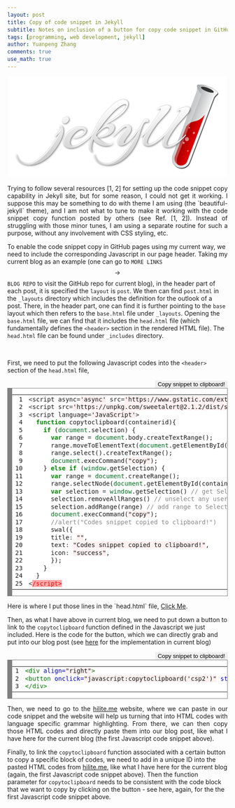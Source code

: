 ```yaml
---
layout: post
title: Copy of code snippet in Jekyll
subtitle: Notes on inclusion of a button for copy code snippet in GitHub pages
tags: [programming, web development, jekyll]
author: Yuanpeng Zhang
comments: true
use_math: true
---
```


<p align='center'>
<img src="/assets/img/posts/Jekyll_logo.png"
   style="border:none;"
   alt="jl"
   title="jl" />
<br />
</p>

<p style='text-align: justify'>
Trying to follow several resources [1, 2] for setting up the code snippet copy capability in Jekyll site, but for some reason, I could not get it working. I suppose this may be something to do with theme I am using (the `beautiful-jekyll` theme), and I am not what to tune to make it working with the code snippet copy function posted by others (see Ref. [1, 2]). Instead of struggling with those minor tunes, I am using a separate routine for such a purpose, without any involvement with CSS styling, etc.

<br />

To enable the code snippet copy in GitHub pages using my current way, we need to include the corresponding Javascript in our page header. Taking my current blog as an example (one can go to `MORE LINKS` $$\rightarrow$$ `BLOG REPO` to visit the GitHub repo for current blog), in the header part of each post, it is specified the `layout` is `post`. We then can find `post.html` in the `_layouts` directory which includes the definition for the outlook of a post. There, in the header part, one can find it is further pointing to the `base` layout which then refers to the `base.html` file under `_layouts`. Opening the `base.html` file, we can find that it includes the `head.html` file (which fundamentally defines the `<header>` section in the rendered HTML file). The `head.html` file can be found under `_includes` directory.

<br />

First, we need to put the following Javascript codes into the `<header>` section of the `head.html` file,
</p>

<div align="right">
<button onclick="javascript:copytoclipboard('csp1')" style="border: none">Copy snippet to clipboard!</button>
</div>
<!-- HTML generated using hilite.me --><div style="background: #ffffff; overflow:auto;width:auto;border:solid gray;border-width:.1em .1em .1em .8em;padding:.0em .0em;"><table><tr><td><pre style="margin: 0; line-height: 125%"> 1
 2
 3
 4
 5
 6
 7
 8
 9
10
11
12
13
14
15
16
17
18
19
20
21
22
23
24
25</pre></td><td id="csp1"><pre style="margin: 0; line-height: 125%"><span style="color: #333333">&lt;</span>script async<span style="color: #333333">=</span><span style="background-color: #fff0f0">&#39;async&#39;</span> src<span style="color: #333333">=</span><span style="background-color: #fff0f0">&#39;https://www.gstatic.com/external_hosted/clipboardjs/clipboard.min.js&#39;</span><span style="color: #333333">&gt;&lt;</span><span style="color: #FF0000; background-color: #FFAAAA">/script&gt;</span>
<span style="color: #333333">&lt;</span>script src<span style="color: #333333">=</span><span style="background-color: #fff0f0">&#39;https://unpkg.com/sweetalert@2.1.2/dist/sweetalert.min.js&#39;</span><span style="color: #333333">&gt;&lt;</span><span style="color: #FF0000; background-color: #FFAAAA">/script&gt;</span>
<span style="color: #333333">&lt;</span>script language<span style="color: #333333">=</span><span style="background-color: #fff0f0">&#39;JavaScript&#39;</span><span style="color: #333333">&gt;</span>
  <span style="color: #008800; font-weight: bold">function</span> copytoclipboard(containerid){
    <span style="color: #008800; font-weight: bold">if</span> (<span style="color: #007020">document</span>.selection) {
      <span style="color: #008800; font-weight: bold">var</span> range <span style="color: #333333">=</span> <span style="color: #007020">document</span>.body.createTextRange();
      range.moveToElementText(<span style="color: #007020">document</span>.getElementById(containerid));
      range.select().createTextRange();
      <span style="color: #007020">document</span>.execCommand(<span style="background-color: #fff0f0">&quot;copy&quot;</span>);
    } <span style="color: #008800; font-weight: bold">else</span> <span style="color: #008800; font-weight: bold">if</span> (<span style="color: #007020">window</span>.getSelection) {
      <span style="color: #008800; font-weight: bold">var</span> range <span style="color: #333333">=</span> <span style="color: #007020">document</span>.createRange();
      range.selectNode(<span style="color: #007020">document</span>.getElementById(containerid));
      <span style="color: #008800; font-weight: bold">var</span> selection <span style="color: #333333">=</span> <span style="color: #007020">window</span>.getSelection() <span style="color: #888888">// get Selection object from currently user selected text</span>
      selection.removeAllRanges() <span style="color: #888888">// unselect any user selected text (if any)</span>
      selection.addRange(range) <span style="color: #888888">// add range to Selection object to select it</span>
      <span style="color: #007020">document</span>.execCommand(<span style="background-color: #fff0f0">&quot;copy&quot;</span>);
      <span style="color: #888888">//alert(&quot;Codes snippet copied to clipboard!&quot;)</span>
      swal({
      title<span style="color: #333333">:</span> <span style="background-color: #fff0f0">&quot;&quot;</span>,
      text<span style="color: #333333">:</span> <span style="background-color: #fff0f0">&quot;Codes snippet copied to clipboard!&quot;</span>,
      icon<span style="color: #333333">:</span> <span style="background-color: #fff0f0">&quot;success&quot;</span>,
      });
    }
  }
<span style="color: #333333">&lt;</span><span style="color: #FF0000; background-color: #FFAAAA">/script&gt;</span>
</pre></td></tr></table></div>

<p style='text-align: justify'>
Here is where I put those lines in the `head.html` file, <a target="_blank" href="https://github.com/Kvieta1990/Kvieta1990.github.io/blob/868f94cd02b16275f674c7f4bc3a0d2a215614c5/_includes/head.html#L162-L186">Click Me</a>.

<br />

Then, as what I have above in current blog, we need to put down a button to link to the `copytoclipboard` function defined in the Javascript we just included. Here is the code for the button, which we can directly grab and put into our blog post (see <a target="_blank" href="https://github.com/Kvieta1990/Kvieta1990.github.io/blob/868f94cd02b16275f674c7f4bc3a0d2a215614c5/_posts/2020-04-19-cuda_note_II.md?plain=1#L65-L67">here</a> for the implementation in current blog)
</p>

<div align="right">
<button onclick="javascript:copytoclipboard('csp2')" style="border: none">Copy snippet to clipboard!</button>
</div>
<!-- HTML generated using hilite.me --><div style="background: #ffffff; overflow:auto;width:auto;border:solid gray;border-width:.1em .1em .1em .8em;padding:.0em .0em;"><table><tr><td><pre style="margin: 0; line-height: 125%">1
2
3</pre></td><td id="csp2"><pre style="margin: 0; line-height: 125%"><span style="color: #007700">&lt;div</span> <span style="color: #0000CC">align=</span><span style="background-color: #fff0f0">&quot;right&quot;</span><span style="color: #007700">&gt;</span>
<span style="color: #007700">&lt;button</span> <span style="color: #0000CC">onclick=</span><span style="background-color: #fff0f0">&quot;javascript:copytoclipboard(&#39;csp2&#39;)&quot;</span> <span style="color: #0000CC">style=</span><span style="background-color: #fff0f0">&quot;border: none&quot;</span><span style="color: #007700">&gt;</span>Copy snippet to clipboard!<span style="color: #007700">&lt;/button&gt;</span>
<span style="color: #007700">&lt;/div&gt;</span>
</pre></td></tr></table></div>

<p style='text-align: justify'>
Then, we need to go to the <a target="_blank" href="http://hilite.me/">hilite.me</a> website, where we can paste in our code snippet and the website will help us turning that into HTML codes with language specific grammar highlighting. From there, we can then copy those HTML codes and directly paste them into our blog post, like what I have here for the current blog (the first Javascript code snippet above).

<br />

Finally, to link the `copytoclipboard` function associated with a certain button to copy a specific block of codes, we need to add in a unique ID into the pasted HTML codes from <a target="_blank" href="http://hilite.me/">hilite.me</a>, like what I have here for the current blog (again, the first Javascript code snippet above). Then the function parameter for `copytoclipboard` needs to be consistent with the code block that we want to copy by clicking on the button - see here, again, for the the first Javascript code snippet above.
</p>